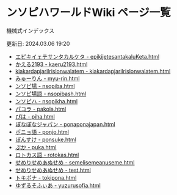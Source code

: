 # ンソピハワールドWiki ページ一覧

機械式インデックス

更新日: 2024.03.06 19:20

- [エピキイェテサンタカルケタ - epikijetesantakaluKeta.html](./pages/epikijetesantakaluKeta.html)
- [かえる2193 - kaeru2193.html](./pages/kaeru2193.html)
- [kiakardapjarilrislonwalatem - kiakardapjarilrislonwalatem.html](./pages/kiakardapjarilrislonwalatem.html)
- [みゅーりん - myu-rin.html](./pages/myu-rin.html)
- [ンソピ場 - nsopiba.html](./pages/nsopiba.html)
- [ンソピ場語 - nsopibash.html](./pages/nsopibash.html)
- [ンソピハ - nsopikha.html](./pages/nsopikha.html)
- [パコラ - pakola.html](./pages/pakola.html)
- [ぴは - piha.html](./pages/piha.html)
- [ぽなぽなジャパン - ponaponajapan.html](./pages/ponaponajapan.html)
- [ポニョ語 - ponjo.html](./pages/ponjo.html)
- [ぽんすけ - ponsuke.html](./pages/ponsuke.html)
- [ぷか - puka.html](./pages/puka.html)
- [ロトカス語 - rotokas.html](./pages/rotokas.html)
- [せめりせめあぬせめ - semelisemeanuseme.html](./pages/semelisemeanuseme.html)
- [せめりせめあぬせめ - test.html](./pages/test.html)
- [トキポナ - tokipona.html](./pages/tokipona.html)
- [ゆずるそふぃあ - yuzurusofia.html](./pages/yuzurusofia.html)
